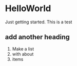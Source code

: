 # HelloWorld
Just getting started. This is a test
## add another heading
1. Make a list
2. with about
3. items

